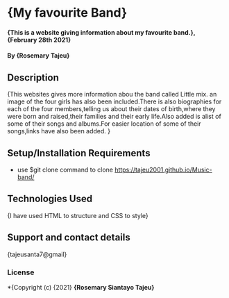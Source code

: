 # {My favourite Band}
#### {This is a website giving information about my favourite band.}, {February 28th 2021}
#### By **{Rosemary Tajeu}**
## Description
{This websites gives more information abou the band called Little mix. an image of the four girls has also been included.There is also biographies for each of the four members,telling us about their dates of birth,where they were born and raised,their families and their early life.Also added is alist of some of their songs and albums.For easier location of some of their songs,links have also been added. }
## Setup/Installation Requirements
* use $git clone command to clone
  https://tajeu2001.github.io/Music-band/
## Technologies Used
{I have used HTML to structure and CSS to style}
## Support and contact details
{tajeusanta7@gmail}
### License
*{Copyright (c) {2021} **{Rosemary Siantayo Tajeu}**
  